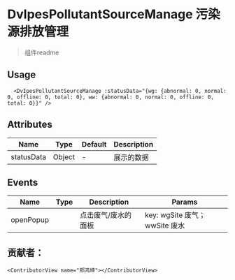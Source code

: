 # DvIpesPollutantSourceManage 污染源排放管理

> 组件readme

## Usage

```vue
  <DvIpesPollutantSourceManage :statusData="{wg: {abnormal: 0, normal: 0, offline: 0, total: 0}, ww: {abnormal: 0, normal: 0, offline: 0, total: 0}}" />
```

## Attributes

| Name | Type   | Default | Description |
| --- |--------|---------|-------------|
| statusData | Object | -       | 展示的数据        |


## Events

| Name | Type | Description | Params |
| --- | --- |-------------| ------|
| openPopup |  | 点击废气/废水的面板      | key: wgSite 废气；wwSite 废水|

## 贡献者：

```vue
<ContributorView name="郑鸿坤"></ContributorView>
```
